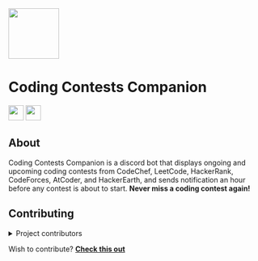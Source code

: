 <img src='https://i.imgur.com/3aNn4U4.png' height='100px'/>
<h1>Coding Contests Companion</h2>
<a href="https://discord.com/api/oauth2/authorize?client_id=1023627528860086332&permissions=268435456&scope=bot%20applications.commands"><img src = "https://img.shields.io/badge/Invite Bot-Page?style=flat&color=1CA2F1" height = 30px></a> <a href="https://discord.gg/9sDtq74DMn"><img src = "https://img.shields.io/badge/Support Sever-Page?style=flat&color=1CA2F1" height = 30px></a>

## About

Coding Contests Companion is a discord bot that displays ongoing and upcoming coding contests from CodeChef, LeetCode, HackerRank, CodeForces, AtCoder, and HackerEarth, and sends notification an hour before any contest is about to start. **Never miss a coding contest again!**

## Contributing

<details>
<summary>Project contributors</summary>

### 

| | **Contribution**|
| --- | --- |
| [B4CKF1SH](https://github.com/B4CKF1SH) | Added support for AtCoder |
| [Taduri Saimahesh](https://github.com/saimaheshtaduri) | Added support for HackerEarth |
| [Swoyam Siddharth Nayak](https://github.com/swoyam2609) | Corrected available platform details |

</details>

Wish to contribute? **[Check this out](CONTRIBUTING.md)**